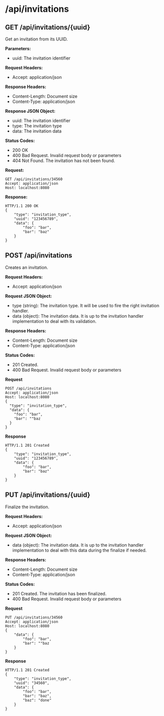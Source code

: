 # /api/invitations

## GET /api/invitations/{uuid}

Get an invitation from its UUID.

**Parameters:**

- uuid: The invitation identifier

**Request Headers:**

- Accept: application/json

**Response Headers:**

- Content-Length: Document size
- Content-Type: application/json

**Response JSON Object:**

- uuid: The invitation identifier
- type: The invitation type
- data: The invitation data

**Status Codes:**

- 200 OK
- 400 Bad Request. Invalid request body or parameters
- 404 Not Found. The invitation has not been found.

**Request:**

    GET /api/invitations/34560
    Accept: application/json
    Host: localhost:8080

**Response:**

    HTTP/1.1 200 OK
    {
        "type": "invitation_type",
        "uuid": "123456789",
        "data": {
            "foo": "bar",
            "bar": "baz"
        }
    }

## POST /api/invitations

Creates an invitation.

**Request Headers:**

- Accept: application/json

**Request JSON Object:**

- type (string): The invitation type. It will be used to fire the right invitation handler.
- data (object): The invitation data. It is up to the invitation handler implementation to deal with its validation.

**Response Headers:**

- Content-Length: Document size
- Content-Type: application/json

**Status Codes:**

- 201 Created.
- 400 Bad Request. Invalid request body or parameters

**Request**

    POST /api/invitations
    Accept: application/json
    Host: localhost:8080
    {
      "type": "invitation_type",
      "data": {
        "foo": "bar",
        "bar": ""baz
      }
    }

**Response**

    HTTP/1.1 201 Created
    {
        "type": "invitation_type",
        "uuid": "123456789",
        "data": {
            "foo": "bar",
            "bar": "baz"
        }
    }

## PUT /api/invitations/{uuid}

Finalize the invitation.

**Request Headers:**

- Accept: application/json

**Request JSON Object:**

- data (object): The invitation data. It is up to the invitation handler implementation to deal with this data during the finalize if needed.

**Response Headers:**

- Content-Length: Document size
- Content-Type: application/json

**Status Codes:**

- 201 Created. The invitation has been finalized.
- 400 Bad Request. Invalid request body or parameters

**Request**

    PUT /api/invitations/34560
    Accept: application/json
    Host: localhost:8080
    {
        "data": {
            "foo": "bar",
            "bar": ""baz
        }
    }

**Response**

    HTTP/1.1 201 Created
    {
        "type": "invitation_type",
        "uuid": "34560",
        "data": {
            "foo": "bar",
            "bar": "baz",
            "baz": "done"
        }
    }
